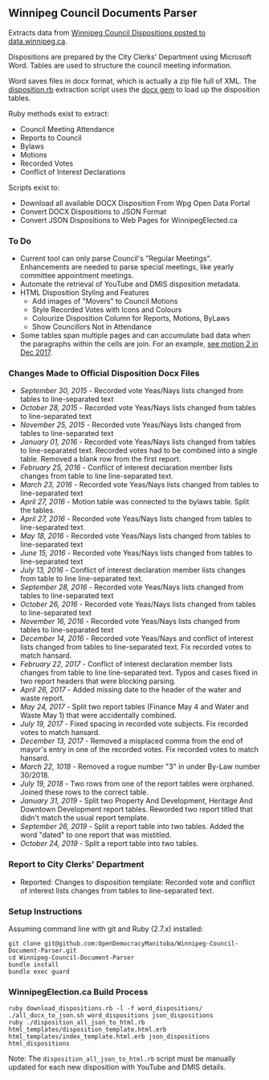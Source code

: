 ## Winnipeg Council Documents Parser

Extracts data from [Winnipeg Council Dispositions posted to data.winnipeg.ca](https://data.winnipeg.ca/Council-Services/Public-Meeting-Disposition-Word-Format/hsbq-sj6t).

Dispositions are prepared by the City Clerks' Department using Microsoft Word. Tables are used to structure the council meeting information.

Word saves files in docx format, which is actually a zip file full of XML. The [disposition.rb](https://github.com/OpenDemocracyManitoba/Winnipeg-Council-Document-Parser/blob/master/disposition.rb) extraction script uses the [docx gem](https://github.com/chrahunt/docx) to load up the disposition tables.

Ruby methods exist to extract:

* Council Meeting Attendance
* Reports to Council
* Bylaws
* Motions
* Recorded Votes
* Conflict of Interest Declarations

Scripts exist to:

* Download all available DOCX Disposition From Wpg Open Data Portal
* Convert DOCX Dispositions to JSON Format
* Convert JSON Dispositions to Web Pages for WinnipegElected.ca

### To Do

* Current tool can only parse Council's "Regular Meetings". Enhancements are needed to parse special meetings, like yearly committee appointment meetings.
* Automate the retrieval of YouTube and DMIS disposition metadata.
* HTML Disposition Styling and Features
    * Add images of "Movers" to Council Motions  
    * Style Recorded Votes with Icons and Colours 
    * Colourize Disposition Column for Reports, Motions, ByLaws
    * Show Councillors Not in Attendance
* Some tables span multiple pages and can accumulate bad data when the paragraphs within the cells are join. For an example, [see motion 2 in Dec 2017](http://www.winnipegelected.ca/disposition-2017-12-13.html#motions).  

### Changes Made to Official Disposition Docx Files

* *September 30, 2015* - Recorded vote Yeas/Nays lists changed from tables to line-separated text
* *October 28, 2015* - Recorded vote Yeas/Nays lists changed from tables to line-separated text
* *November 25, 2015* - Recorded vote Yeas/Nays lists changed from tables to line-separated text
* *January 01, 2016* - Recorded vote Yeas/Nays lists changed from tables to line-separated text. Recorded votes had to be combined into a single table. Removed a blank row from the first report. 
* *February 25, 2016* - Conflict of interest declaration member lists changes from table to line line-separated text.
* *March 23, 2016* - Recorded vote Yeas/Nays lists changed from tables to line-separated text
* *April 27, 2016* - Motion table was connected to the bylaws table. Split the tables.
* *April 27, 2016* - Recorded vote Yeas/Nays lists changed from tables to line-separated text.
* *May 18, 2016* - Recorded vote Yeas/Nays lists changed from tables to line-separated text
* *June 15, 2016* - Recorded vote Yeas/Nays lists changed from tables to line-separated text
* *July 13, 2016* - Conflict of interest declaration member lists changes from table to line line-separated text.
* *September 28, 2016* - Recorded vote Yeas/Nays lists changed from tables to line-separated text
* *October 26, 2016* - Recorded vote Yeas/Nays lists changed from tables to line-separated text
* *November 16, 2016* - Recorded vote Yeas/Nays lists changed from tables to line-separated text
* *December 14, 2016* - Recorded vote Yeas/Nays and conflict of interest lists changed from tables to line-separated text. Fix recorded votes to match hansard. 
* *February 22, 2017* - Conflict of interest declaration member lists changes from table to line line-separated text. Typos and cases fixed in two report headers that were blocking parsing.
* *April 26, 2017* - Added missing date to the header of the water and waste report.
* *May 24, 2017* - Split two report tables (Finance May 4 and Water and Waste May 1) that were accidentally combined.
* *July 19, 2017* - Fixed spacing in recorded vote subjects. Fix recorded votes to match hansard. 
* *December 13, 2017* - Removed a misplaced comma from the end of mayor's entry in one of the recorded votes. Fix recorded votes to match hansard. 
* *March 22, 1018* - Removed a rogue number "3" in under By-Law number 30/2018.
* *July 19, 2018* - Two rows from one of the report tables were orphaned. Joined these rows to the correct table.
* *January 31, 2019* - Split two Property And Development, Heritage And Downtown Development report tables. Reworded two report titled that didn't match the usual report template. 
* *September 26, 2019* - Split a report table into two tables. Added the word "dated" to one report that was mistitled.
* *October 24, 2019* - Split a report table into two tables.

### Report to City Clerks' Department

* Reported: Changes to disposition template: Recorded vote and conflict of interest lists changes from tables to line-separated text.

### Setup Instructions

Assuming command line with git and Ruby (2.7.x) installed:

    git clone git@github.com:OpenDemocracyManitoba/Winnipeg-Council-Document-Parser.git
    cd Winnipeg-Council-Document-Parser
    bundle install
    bundle exec guard
    
### WinnipegElection.ca Build Process

    ruby download_dispositions.rb -l -f word_dispositions/
    ./all_docx_to_json.sh word_dispositions json_dispositions
    ruby ./disposition_all_json_to_html.rb html_templates/disposition_template.html.erb html_templates/index_template.html.erb json_dispositions html_dispositions

Note: The `disposition_all_json_to_html.rb` script must be manually updated for each new disposition with YouTube and DMIS details.
